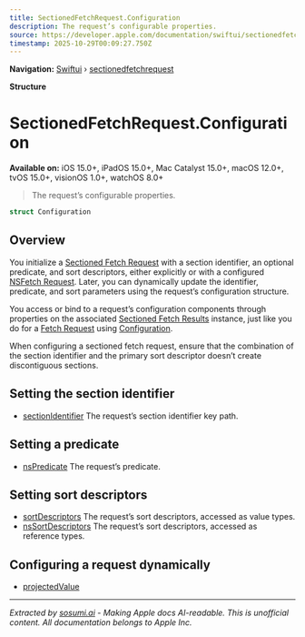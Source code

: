 ```yaml
---
title: SectionedFetchRequest.Configuration
description: The request’s configurable properties.
source: https://developer.apple.com/documentation/swiftui/sectionedfetchrequest/configuration
timestamp: 2025-10-29T00:09:27.750Z
---
```


**Navigation:** [Swiftui](/documentation/swiftui) › [sectionedfetchrequest](/documentation/swiftui/sectionedfetchrequest)

**Structure**

# SectionedFetchRequest.Configuration

**Available on:** iOS 15.0+, iPadOS 15.0+, Mac Catalyst 15.0+, macOS 12.0+, tvOS 15.0+, visionOS 1.0+, watchOS 8.0+

> The request’s configurable properties.

```swift
struct Configuration
```

## Overview

You initialize a [Sectioned Fetch Request](/documentation/swiftui/sectionedfetchrequest) with a section identifier, an optional predicate, and sort descriptors, either explicitly or with a configured [NSFetch Request](/documentation/CoreData/NSFetchRequest). Later, you can dynamically update the identifier, predicate, and sort parameters using the request’s configuration structure.

You access or bind to a request’s configuration components through properties on the associated [Sectioned Fetch Results](/documentation/swiftui/sectionedfetchresults) instance, just like you do for a [Fetch Request](/documentation/swiftui/fetchrequest) using [Configuration](/documentation/swiftui/fetchrequest/configuration).

When configuring a sectioned fetch request, ensure that the combination of the section identifier and the primary sort descriptor doesn’t create discontiguous sections.

## Setting the section identifier

- [sectionIdentifier](/documentation/swiftui/sectionedfetchrequest/configuration/sectionidentifier) The request’s section identifier key path.

## Setting a predicate

- [nsPredicate](/documentation/swiftui/sectionedfetchrequest/configuration/nspredicate) The request’s predicate.

## Setting sort descriptors

- [sortDescriptors](/documentation/swiftui/sectionedfetchrequest/configuration/sortdescriptors) The request’s sort descriptors, accessed as value types.
- [nsSortDescriptors](/documentation/swiftui/sectionedfetchrequest/configuration/nssortdescriptors) The request’s sort descriptors, accessed as reference types.

## Configuring a request dynamically

- [projectedValue](/documentation/swiftui/sectionedfetchrequest/projectedvalue)

---

*Extracted by [sosumi.ai](https://sosumi.ai) - Making Apple docs AI-readable.*
*This is unofficial content. All documentation belongs to Apple Inc.*
